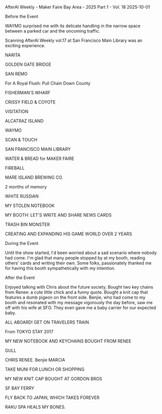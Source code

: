 AfterAI Weekly - Maker Faire Bay Area - 2025 Part 1 - Vol. 18
2025-10-01

Before the Event

WAYMO surprised
me with its delicate
handling in the
narrow space between
a parked car and
the oncoming
traffic.

Scanning AfterAI
Weekly vol.17 at
San Francisco Main
Library was an
exciting experience.

NARITA

GOLDEN GATE BRIDGE

SAN REMO

For A Royal
Flush:
Pull Chain
Down County

FISHERMAN'S WHARF

CRISSY
FIELD &
COYOTE

VISITATION

ALCATRAZ
ISLAND

WAYMO

SCAN &
TOUCH

SAN FRANCISCO
MAIN LIBRARY

WATER & BREAD for
MAKER FAIRE

FIREBALL

MARE ISLAND
BREWING CO.

2 months
of memory

WHITE RUSSIAN

MY STOLEN
NOTEBOOK

MY BOOTH:
LET'S WRITE
AND SHARE
NEWS CARDS

TRASH
BIN
MONSTER

CREATING
AND EXPANDING
HIS GAME WORLD
OVER 2 YEARS

During the
Event

Until the show
started, I'd been
worried about a
sad scenario where
nobody had come.
I'm glad that many
people stopped by at
my booth, reading
others' cards and
writing their own.
Some folks, passionately
thanked me for having
this booth sympathetically
with my intention.

After the
Event

Enjoyed talking
with Chris about
the future society.
Bought two key chains
from Renee: a cute
little chick and a
funny quote. Bought
a knit cap that features
a dumb pigeon on the
front side. Benjie,
who had come to my
booth and resonated
with my message
vigorously the day before,
saw me off with his wife at SFO. They even gave me a baby carrier for our expected baby.

ALL ABOARD!
GET ON
TRAVELERS
TRAIN

From TOKYO
STAY 2017

MY NEW NOTEBOOK AND
KEYCHAINS BOUGHT FROM
RENEE

GULL

CHRIS        RENEE.      Benjie      MARCIA

TAKE MUNI FOR LUNCH
OR SHOPPING

MY NEW KNIT CAP
BOUGHT AT GORDON BROS

SF BAY FERRY

FLY BACK TO JAPAN,
WHICH TAKES FOREVER

RAKU SPA HEALS
MY BONES.